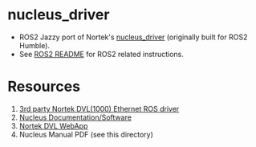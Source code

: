# nucleus_driver

- ROS2 Jazzy port of Nortek's [nucleus_driver](https://github.com/NortekSupport/nucleus_driver) (originally built for ROS2 Humble).
- See [ROS2 README](https://git.whoi.edu/john.cast/nucleus_driver/-/tree/jazzy/ros2?ref_type=heads) for ROS2 related instructions.

# Resources
1. [3rd party Nortek DVL(1000) Ethernet ROS driver](https://github.com/GSO-soslab/nortek_dvl_ethernet)
2. [Nucleus Documentation/Software](https://www.nortekgroup.com/software?instrument=241790)
3. [Nortek DVL WebApp](https://nucleus.nortekgroup.com/)
4. Nucleus Manual PDF (see this directory)
